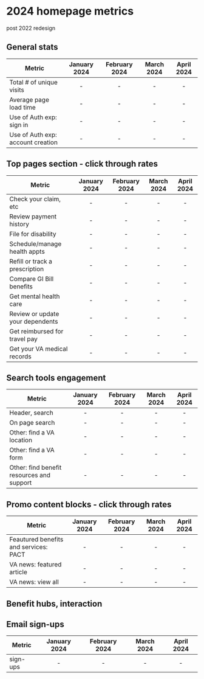 # 2024 homepage metrics
post 2022 redesign

## General stats
| Metric | January 2024 | February 2024	| March 2024 | April 2024
|---|:---:|:---:|:---:|:---:|
| Total # of unique visits | - | - |- |-
| Average page load time | - | - |- |-
| Use of Auth exp: sign in | - | - |- |-
| Use of Auth exp: account creation | - | - |- |-

## Top pages section - click through rates
| Metric | January 2024 | February 2024	| March 2024 | April 2024
|---|:---:|:---:|:---:|:---:|
| Check your claim, etc | - | - |- |-
| Review payment history | - | - |- |-
| File for disability | - | - |- |-
| Schedule/manage health appts | - | - |- |-
| Refill or track a prescription | - | - |- |-
| Compare GI Bill benefits | - | - |- |-
| Get mental health care | - | - |- |-
| Review or update your dependents | - | - |- |-
| Get reimbursed for travel pay | - | - |- |-
| Get your VA medical records | - | - |- |-

## Search tools engagement
| Metric | January 2024 | February 2024	| March 2024 | April 2024
|---|:---:|:---:|:---:|:---:|
| Header, search | - | - |- |-
| On page search | - | - |- |-
| Other: find a VA location  | - | - |- |-
| Other: find a VA form  | - | - |- |-
| Other: find benefit resources and support  | - | - |- |-

## Promo content blocks - click through rates
| Metric | January 2024 | February 2024	| March 2024 | April 2024
|---|:---:|:---:|:---:|:---:|
| Feautured benefits and services: PACT | - | - |- |-
| VA news: featured article | - | - |- |-
| VA news: view all | - | - |- |-

## Benefit hubs, interaction

## Email sign-ups
| Metric | January 2024 | February 2024	| March 2024 | April 2024
|---|:---:|:---:|:---:|:---:|
| sign-ups | - | - |- |-
